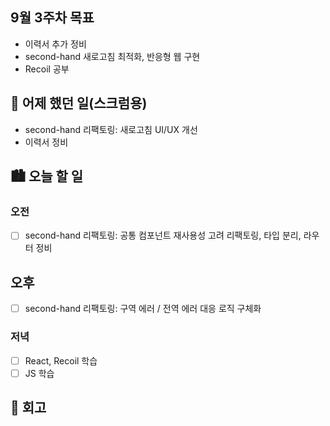 ## 9월 3주차 목표

- 이력서 추가 정비
- second-hand 새로고침 최적화, 반응형 웹 구현
- Recoil 공부

## 🌃 어제 했던 일(스크럼용)

- second-hand 리팩토링: 새로고침 UI/UX 개선
- 이력서 정비

## 🏙️ 오늘 할 일

### 오전

- [ ] second-hand 리팩토링: 공통 컴포넌트 재사용성 고려 리팩토링, 타입 분리, 라우터 정비

## 오후

- [ ] second-hand 리팩토링: 구역 에러 / 전역 에러 대응 로직 구체화

### 저녁

- [ ] React, Recoil 학습
- [ ] JS 학습

## 🌆 회고
